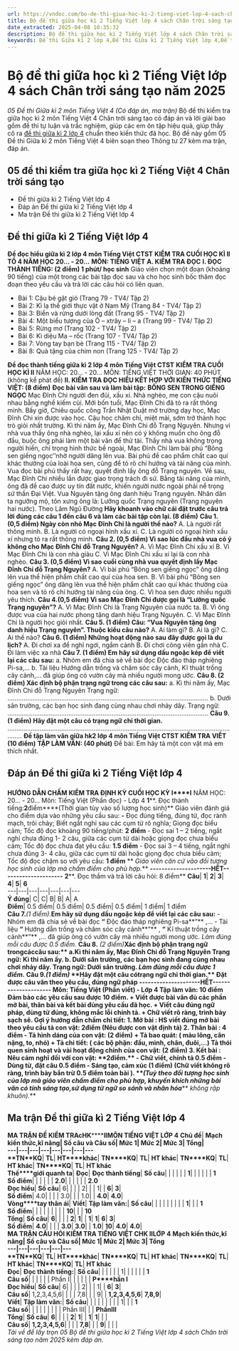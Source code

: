 ```yaml
---
url: https://vndoc.com/bo-de-thi-giua-hoc-ki-2-tieng-viet-lop-4-sach-chan-troi-sang-tao-339340
title: Bộ đề thi giữa học kì 2 Tiếng Việt lớp 4 sách Chân trời sáng tạo năm 2025 - 05 Đề thi Giữa kì 2 môn Tiếng Việt 4 (Có đáp án, ma trận) - VnDoc.com
date_extracted: 2025-04-08 10:35:32
description: Bộ đề thi giữa học kì 2 Tiếng Việt lớp 4 sách Chân trời sáng tạo gồm 5 đề thi có kèm theo ma trận, đáp án chi tiết, được biên soạn theo cấu trúc đề thi mới theo Thông tư 27.
keywords: Đề thi Giữa kì 2 lớp 4,Đề thi Giữa kì 2 Tiếng Việt lớp 4,Đề thi giữa kì 2 lớp 4 môn Tiếng Việt sách Chân trời sáng tạo,đề thi Tiếng Việt lớp 4 Giữa kì 2 Chân trời sáng tạo,đề thi Tiếng Việt giữa kì 2 lớp 4 Sách mới,đề thi Tiếng Việt giữa kì 2 lớp 4,Đề thi Tiếng Việt giữa kì 2 lớp 4 Chân trời sáng tạo,Đề thi Giữa kì 2 Tiếng Việt lớp 4 Chân trời sáng tạo
---
```


# Bộ đề thi giữa học kì 2 Tiếng Việt lớp 4 sách Chân trời sáng tạo năm 2025
 _05 Đề thi Giữa kì 2 môn Tiếng Việt 4 \(Có đáp án, ma trận\)_
Bộ đề thi kiểm tra giữa học kì 2 môn Tiếng Việt 4 Chân trời sáng tạo có đáp án và lời giải bao gồm đề thi tự luận và trắc nghiệm, giúp các em ôn tập hiệu quả, giúp thầy cô ra [đề thi giữa kì 2 lớp 4](<https://vndoc.com/de-thi-giua-ki-2-lop4>) chuẩn theo kiến thức đã học. Bộ đề này gồm 05 Đề thi Giữa kì 2 môn Tiếng Việt 4 biên soạn theo Thông tư 27 kèm ma trận, đáp án.
## 05 đề thi kiểm tra giữa học kì 2 Tiếng Việt 4 Chân trời sáng tạo
  * Đề thi giữa kì 2 Tiếng Việt lớp 4
  * Đáp án Đề thi giữa kì 2 Tiếng Việt lớp 4
  * Ma trận Đề thi giữa kì 2 Tiếng Việt lớp 4

## Đề thi giữa kì 2 Tiếng Việt lớp 4
**Đề đọc hiểu giữa kì 2 lớp 4 môn Tiếng Việt CTST**
**KIỂM TRA CUỐI HỌC KÌ II**
**TỔ 4 NĂM HỌC 20... - 20...**
**MÔN: TIẾNG VIỆT**
**A. KIỂM TRA ĐỌC**
**I. ĐỌC THÀNH TIẾNG: \(2 điểm\) 1 phút/ học sinh**
Giáo viên chọn một đoạn \(khoảng 90 tiếng\) của một trong các bài tập đọc sau và cho học sinh bốc thăm đọc đoạn theo yêu cầu và trả lời các câu hỏi có liên quan.
  * Bài 1: Cậu bé gặt gió \(Trang 79 - TV4/ Tập 2\)
  * Bài 2: Kì lạ thế giới thực vật ở Nam Mỹ \(Trang 84 - TV4/ Tập 2\)
  * Bài 3: Biển và rừng dưới lòng đất \(Trang 95 - TV4/ Tập 2\)
  * Bài 4: Một biểu tượng của Ô – xtrây – li – a \(Trang 99 - TV4/ Tập 2\)
  * Bài 5: Rừng mơ \(Trang 102 - TV4/ Tập 2\)
  * Bài 6: Kì diệu Ma – rốc \(Trang 107 - TV4/ Tập 2\)
  * Bài 7: Vòng tay bạn bè \(Trang 115 - TV4/ Tập 2\)
  * Bài 8: Quà tặng của chim non \(Trang 125 - TV4/ Tập 2\)

**Đề đọc thành tiếng giữa kì 2 lớp 4 môn Tiếng Việt CTST**
**KIỂM TRA CUỐI HỌC KÌ II**
NĂM HỌC: 20... - 20...
MÔN: TIẾNG VIỆT
THỜI GIAN: 40 PHÚT \(không kể phát đề\)
**II. KIỂM TRA ĐỌC HIỂU KẾT HỢP VỚI KIẾN THỨC TIẾNG VIỆT: \(8 điểm\)**
**Đọc bài văn sau và làm bài tập:**
**BÔNG SEN TRONG GIẾNG NGỌC**
Mạc Đĩnh Chi người đen đủi, xấu xí. Nhà nghèo, mẹ con cậu nuôi nhau bằng nghề kiếm củi. Mới bốn tuổi, Mạc Đĩnh Chi đã tỏ ra rất thông minh. Bấy giờ, Chiêu quốc công Trần Nhật Duật mở trường dạy học, Mạc Đĩnh Chi xin được vào học. Cậu học chăm chỉ, miệt mài, sớm trở thành học trò giỏi nhất trường.
Kì thi năm ấy, Mạc Đĩnh Chi đỗ Trạng Nguyên. Nhưng vì nhà vua thấy ông nhà nghèo, lại xấu xí nên có ý không muốn cho ông đỗ đầu, buộc ông phải làm một bài văn để thử tài.
Thấy nhà vua không trọng người hiền, chỉ trọng hình thức bề ngoài, Mạc Đĩnh Chi làm bài phú “Bông sen giếng ngọc’’nhờ người dâng lên vua. Bài phú đề cao phẩm chất cao quí khác thường của loài hoa sen, cũng để tỏ rõ chí hướng và tài năng của mình. Vua đọc bài phú thấy rất hay, quyết định lấy ông đỗ Trạng nguyên.
Về sau, Mạc Đĩnh Chi nhiều lần được giao trọng trách đi sứ. Bằng tài năng của mình, ông đã đề cao được uy tín đất nước, khiến người nước ngoài phải nể trọng sứ thần Đại Việt. Vua Nguyên tặng ông danh hiệu Trạng nguyên. Nhân dân ta ngưỡng mộ, tôn xưng ông là: Lưỡng quốc Trạng nguyên \(Trạng nguyên hai nước\).
Theo Lâm Ngũ Đường
**Hãy khoanh vào chữ cái đặt trước câu trả lời đúng các câu 1 đến câu 6 và làm các bài tập còn lại. \(8 điểm\)**
**Câu 1. \(0,5 điểm\) Ngày còn nhỏ Mạc Đĩnh Chi là người thế nào?**
A. Là người rất thông minh.
B. Là người có ngoại hình xấu xí.
C. Là người có ngoại hình xấu xí nhưng tỏ ra rất thông minh.
**Câu 2. \(0,5 điểm\) Vì sao lúc đầu nhà vua có ý không cho Mạc Đĩnh Chi đỗ Trạng Nguyên?**
A. Vì Mạc Đĩnh Chi xấu xí
B. Vì Mạc Đĩnh Chi là con nhà giàu
C. Vì Mạc Đĩnh Chi xấu xí lại là con nhà nghèo.
**Câu 3. \(0,5 điểm\) Vì sao cuối cùng nhà vua quyết định lấy Mạc Đĩnh Chi đỗ Trạng Nguyên?**
A. Vì bài phú “Bông sen giếng ngọc” ông dâng lên vua thể hiện phẩm chất cao quí của hoa sen.
B. Vì bài phú “Bông sen giếng ngọc” ông dâng lên vua thể hiện phẩm chất cao quí khác thường của hoa sen và tỏ rõ chí hướng tài năng của ông.
C. Vì hoa sen được nhiều người yêu thích.
**Câu 4.\(0,5 điểm\) Vì sao Mạc Đĩnh Chi được gọi là “Lưỡng quốc Trạng nguyên”?**
A. Vì Mạc Đĩnh Chi là Trạng Nguyên của nước ta.
B. Vì ông được vua của hai nước phong tặng danh hiệu Trạng Nguyên.
C. Vì Mạc Đĩnh Chi là người học giỏi nhất.
**Câu 5. \(1 điểm\) Câu: “Vua Nguyên tặng ông danh hiệu Trạng nguyên”. Thuộc kiểu câu nào?**
A. Ai làm gì?
B. Ai là gì?
C. Ai thế nào?
**Câu 6. \(1 điểm\) Những hoạt động nào sau đây được gọi là du lịch?**
A. Đi chơi xa để nghỉ ngơi, ngắm cảnh
B. Đi chơi công viên gần nhà
C. Đi làm việc xa nhà
**Câu 7. \(1 điểm\) Em hãy sử dụng dấu ngoặc kép để viết lại các câu sau:**
a. Nhóm em đã chia sẻ về bài đọc Độc đáo tháp nghiêng Pi-sa,...
b. Tài liệu Hướng dẫn trồng và chăm sóc cây cảnh, Kĩ thuật trồng cây cảnh,... đã giúp ông có vườn cây mà nhiều người mong ước.
**Câu 8. \(2 điểm\) Xác định bộ phận trạng ngữ trong các câu sau:**
a. Kì thi năm ấy, Mạc Đĩnh Chi đỗ Trạng Nguyên
Trạng ngữ: ................................................................................................................
b. Dưới sân trường, các bạn học sinh đang cùng nhau chơi nhảy dây.
Trạng ngữ: ................................................................................................................
**Câu 9. \(1 điểm\) Hãy đặt một câu có trạng ngữ chỉ thời gian.**
....................................................................................................................................
**Đề tập làm văn giữa hk2 lớp 4 môn Tiếng Việt CTST**
**KIỂM TRA VIỂT \(10 điểm\)**
**TẬP LÀM VĂN: \(40 phút\)**
Đề bài: Em hãy tả một con vật mà em thích nhất.
## Đáp án Đề thi giữa kì 2 Tiếng Việt lớp 4
### 
**HƯỚNG DẪN CHẤM KIỂM TRA ĐỊNH KỲ CUỐI HỌC KỲ I****I**
NĂM HỌC: 20... - 20...
Môn: Tiếng Việt \(Phần đọc\) - Lớp 4
**1****. Đọc thành tiếng:****2****điểm****\(Thời gian tùy vào số lượng học sinh\)**
Giáo viên đánh giá cho điểm dựa vào những yêu cầu sau:
**-** Đọc đúng tiếng, đúng từ, đọc rành mạch, trôi chảy; Biết ngắt nghỉ sau các cụm từ rõ nghĩa; Giọng đọc biểu cảm; Tốc độ đọc khoảng 90 tiếng/phút: **2 điểm**
\- Đọc sai 1 – 2 tiếng, ngắt nghỉ chưa đúng 1- 2 câu, giữa các cụm từ dài hoặc giọng đọc chưa biểu cảm; Tốc độ đọc chưa đạt yêu cầu: **1.5 điểm**
\- Đọc sai 3 – 4 tiếng, ngắt nghỉ chưa đúng 3- 4 câu, giữa các cụm từ dài hoặc giọng đọc chưa biểu cảm; Tốc độ đọc chậm so với yêu cầu: **1 điểm**
** _Giáo viên căn cứ vào đối tượng học sinh của lớp mà chấm điểm cho phù hợp._**
**\---------------------HẾT---------------------**
**2****. Đọc thầm và trả lời câu hỏi: 8 điểm**
**Câu**| **1**| **2**| **3**| **4**| **5**| **6**  
---|---|---|---|---|---|---  
**Ý đúng**|  C| C| B| B| A| A  
**Điểm**|  0.5 điểm| 0.5 điểm| 0.5 điểm| 0.5 điểm| 1 điểm| 1 điểm  
**Câu 7.**_\(1 điểm\)._**Em hãy sử dụng dấu ngoặc kép để viết lại các câu sau:**
\- Nhóm em đã chia sẻ về bài đọc **“** Độc đáo tháp nghiêng Pi-sa**”** ,...
\- Tài liệu **“** Hướng dẫn trồng và chăm sóc cây cảnh**”** , **“** Kĩ thuật trồng cây cảnh**”** ,... đã giúp ông có vườn cây mà nhiều người mong ước.
_Làm đúng mỗi câu được 0.5 điểm._
**Câu 8.** _\(2 điểm\)_******Xác định bộ phận trạng ngữ trong****các****câu sau:**
a.Kì thi năm ấy, Mạc Đĩnh Chi đỗ Trạng Nguyên
Trạng ngữ: Kì thi năm ấy.
b. Dưới sân trường, các bạn học sinh đang cùng nhau chơi nhảy dây.
Trạng ngữ: Dưới sân trường.
_Làm đúng mỗi câu được 1 điểm._
**Câu 9.**_\(1 điểm\)_ **Hãy đặt một câu có****trạng ngữ chỉ thời gian.**
Đặt được câu văn theo yêu cầu, đúng ngữ pháp
**\---------------------HẾT---------------------**
**Môn: Tiếng Việt \(Phần viết\) - Lớp 4**
**Tập làm văn:** **10 điểm**
**Đảm bảo các yêu cầu sau được 10 điểm.**
\+ Viết được bài văn đủ các phần mở bài, thân bài và kết bài đúng yêu cầu đã học.
\+ Viết câu đúng ngữ pháp, dùng từ đúng, không mắc lỗi chính tả.
\+ Chữ viết rõ ràng, trình bày sạch sẽ.
**Gợi ý hướng dẫn chấm chi tiết:**
**1\. Mở bài** : HS viết đúng mở bài theo yêu cầu tả con vật: 2**điểm**
\(Nêu được con vật định tả\)
**2\. Thân bài** : **4 điểm**
\- Tả hình dáng của con vật: \(**2 điểm\)**
\+ Tả bao quát: \( màu lông, cân nặng, to, nhỏ\)
\+ Tả chi tiết: \( các bộ phận: đầu, mình, chân, đuôi,…\)
Tả thói quen sinh hoạt và vài hoạt động chính của con vật: **\(2 điểm\)**
**3\. Kết bài** : Nêu cảm nghĩ đối với con vật: **2****điểm.**
\- Chữ viết, chính tả **0.5 điểm**
\- Dùng từ, đặt câu **0.5 điểm**
\- Sáng tạo, cảm xúc **\(1 điểm\)**
\(Chữ viết không rõ ràng, trình bày bẩn trừ 0.5 điểm toàn bài \).
**_\(Tuỳ theo đối tượng học sinh của lớp mà giáo viên chấm điểm cho phù hợp, khuyến khích những bài văn có tính sáng tạo,_****_sử dụng từ ngữ so sánh và nhân hóa_**** _không rập khuôn\)._**
## Ma trận Đề thi giữa kì 2 Tiếng Việt lớp 4
**MA TRẬN ĐỀ KIỂM TRA****c****HK********I****I****MÔN TIẾNG VIỆT LỚP 4**
**Chủ đề**| **Mạch kiến thức,****kĩ năng**| **Số câu và Câu số**| **Mức 1**| **Mức 2**| **Mức 3**| **Tổng**|   
---|---|---|---|---|---|---|---  
**TN****KQ**| **TL**| **HT****khác**| **TN****KQ**| **TL**| **HT khác**| **TN****KQ**| **TL**| **HT khác**| **TN****KQ**| **TL**| **HT khác**  
**Thế****giới quanh ta**| **Đọc**| **Đọc thành tiếng**| **Số câu**| | | | | | **1**| | | | | | **1**  
**Số điểm**| | | | | | **2.0**| | | | | | **2.0**  
**Đọc hiểu**| **Số câu**|  6| | | | 2| | | 1| | **6**| **3**|   
**Số điểm**|  4.0| | | | 3.0| | | 1.0| | **4.0**| **4.0**|   
**Vòng****tay thân ái**| **Viết**| **Tập làm văn:**| **Số câu**| | | | | | | | | **1**| | | **1**  
**Số điểm**| | | | | | | | | **10**| | | **10**  
**Tổng**| **Số câu**| **6**| | | | **2**| **1**| | **1**| **1**| **6**| **3**|   
**Số điểm**| **4.0**| | | | **3.0**| **3.0**| | **1.0**| **10**| **4.0**| **4.0**|   
**MA TRẬN CÂU HỎI KIỂM TRA TIẾNG VIỆT C****HK II****LỚP 4**
**Mạch kiến thức,****kĩ năng**| **Số câu và Câu số**| **Mức 1**| **Mức 2**| **Mức 3**| **Tổng**  
---|---|---|---|---|---  
**TN****KQ**| **TL**| **HT****khác**| **TN****KQ**| **TL**| **HT khác**| **TN****KQ**| **TL**| **HT khác**| **TN****KQ**| **TL**| **HT khác**  
**Đọc**| **Đọc thành tiếng:**| **Số câu**| | | | | |  1| | | | | | **1**  
**Câu số**| | | | | |  Phần I| | | | | | **P****hần I**  
**Đọc hiểu**| **Số câu**|  6| | | | 2| | | 1| | **6**| **3**|   
**Câu số**|  1,2,3,4,5,6| | | | 7,8| | | 9| | **1,2,3,4,5,6**| **7,8,9**|   
**Viết**| **Tập làm văn:**| **Số câu**| | | | | | | | |  1| | | **1**  
**Câu số**| | | | | | | | |  Phần III| | | **P****hần****III**  
**Tổng**| **Số câu**| **6**| | | | **2**| **1**| | **1**| **1**| | |   
**Câu số**| **1,2,3,4,5,6**| | | | **7,8**| | | **9**| | | |   
_Tải về để lấy trọn 05 Bộ đề thi giữa học kì 2 Tiếng Việt lớp 4 sách Chân trời sáng tạo năm 2025 kèm đáp án._
